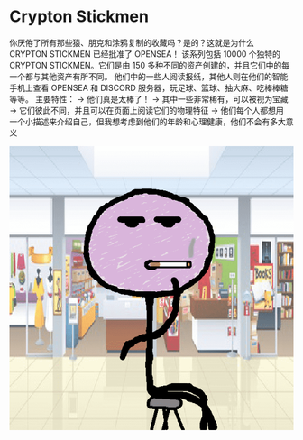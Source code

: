 # Crypton Stickmen

你厌倦了所有那些猿、朋克和涂鸦复制的收藏吗？是的？这就是为什么 CRYPTON STICKMEN 已经批准了 OPENSEA！
该系列包括 10000 个独特的 CRYPTON STICKMEN。它们是由 150 多种不同的资产创建的，并且它们中的每一个都与其他资产有所不同。
他们中的一些人阅读报纸，其他人则在他们的智能手机上查看 OPENSEA 和 DISCORD 服务器，玩足球、篮球、抽大麻、吃棒棒糖等等。
主要特性：
-> 他们真是太棒了！
-> 其中一些非常稀有，可以被视为宝藏
-> 它们彼此不同，并且可以在页面上阅读它们的物理特征 -> 他们每个人都想用
一个小描述来介绍自己，但我想考虑到他们的年龄和心理健康，他们不会有多大意义

![nft](unnamed.png)
